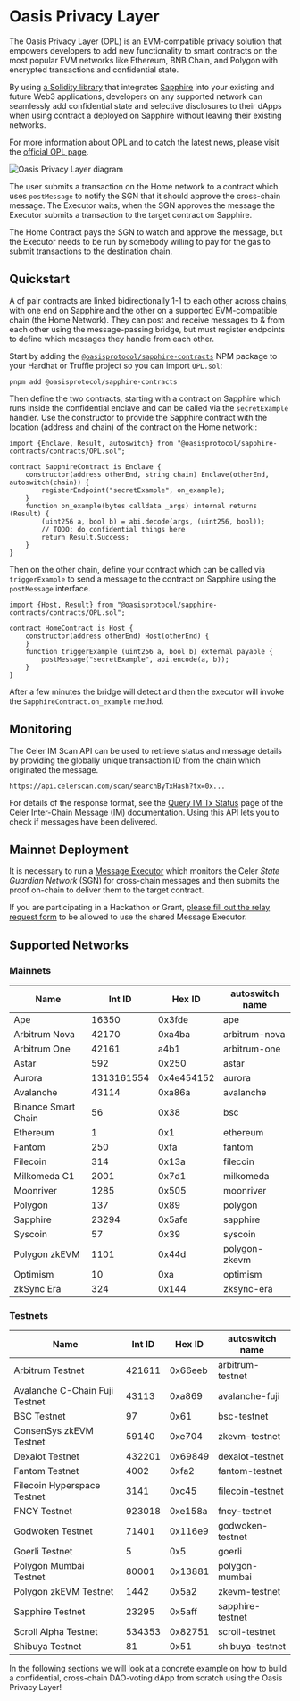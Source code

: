 # Oasis Privacy Layer

The Oasis Privacy Layer (OPL) is an EVM-compatible privacy solution that
empowers developers to add new functionality to smart contracts on the most
popular EVM networks like Ethereum, BNB Chain, and Polygon with encrypted
transactions and confidential state.

By using [a Solidity library][sapphire-contracts]
that integrates [Sapphire] into your existing and future Web3 applications,
developers on any supported network can seamlessly add confidential state and
selective disclosures to their dApps when using contract a deployed on Sapphire
without leaving their existing networks.

For more information about OPL and to catch the latest news, please visit the
[official OPL page].

![Oasis Privacy Layer diagram](../images/opl/privacy-layer-diagram.png)

The user submits a transaction on the Home network to a contract which uses
`postMessage` to notify the SGN that it should approve the cross-chain message.
The Executor waits, when the SGN approves the message the Executor submits a
transaction to the target contract on Sapphire.

The Home Contract pays the SGN to watch and approve the message, but the
Executor needs to be run by somebody willing to pay for the gas to submit
transactions to the destination chain.

[sapphire-contracts]: https://www.npmjs.com/package/@oasisprotocol/sapphire-contracts
[Sapphire]: https://oasisprotocol.org/sapphire
[official OPL page]: https://oasisprotocol.org/opl

## Quickstart

A of pair contracts are linked bidirectionally 1-1 to each other across chains,
with one end on Sapphire and the other on a supported EVM-compatible chain (the
Home Network). They can post and receive messages to & from each other using the
message-passing bridge, but must register endpoints to define which messages
they handle from each other.

Start by adding the [`@oasisprotocol/sapphire-contracts`] NPM package to your Hardhat or Truffle project so you can import `OPL.sol`:

```shell
pnpm add @oasisprotocol/sapphire-contracts
```

[`@oasisprotocol/sapphire-contracts`]: http://npmjs.com/package/@oasisprotocol/sapphire-contracts

Then define the two contracts, starting with a contract on Sapphire which runs
inside the confidential enclave and can be called via the `secretExample`
handler. Use the constructor to provide the Sapphire contract with the location
(address and chain) of the contract on the Home network::

```solidity
import {Enclave, Result, autoswitch} from "@oasisprotocol/sapphire-contracts/contracts/OPL.sol";

contract SapphireContract is Enclave {
    constructor(address otherEnd, string chain) Enclave(otherEnd, autoswitch(chain)) {
        registerEndpoint("secretExample", on_example);
    }
    function on_example(bytes calldata _args) internal returns (Result) {
        (uint256 a, bool b) = abi.decode(args, (uint256, bool));
        // TODO: do confidential things here
        return Result.Success;
    }
}
```

Then on the other chain, define your contract which can be called via
`triggerExample` to send a message to the contract on Sapphire using the
`postMessage` interface.

```solidity
import {Host, Result} from "@oasisprotocol/sapphire-contracts/contracts/OPL.sol";

contract HomeContract is Host {
    constructor(address otherEnd) Host(otherEnd) {
    }
    function triggerExample (uint256 a, bool b) external payable {
        postMessage("secretExample", abi.encode(a, b));
    }
}
```

After a few minutes the bridge will detect and then the executor will invoke the
`SapphireContract.on_example` method.

## Monitoring

The Celer IM Scan API can be used to retrieve status and message details by
providing the globally unique transaction ID from the chain which originated the
message.

    https://api.celerscan.com/scan/searchByTxHash?tx=0x...

For details of the response format, see the [Query IM Tx Status] page of the Celer Inter-Chain Message (IM) documentation. Using this API lets you to check if messages have been delivered.

[Query IM Tx Status]: https://im-docs.celer.network/developer/development-guide/query-im-tx-status

## Mainnet Deployment

It is necessary to run a [Message Executor] which monitors the Celer *State
Guardian Network* (SGN) for cross-chain messages and then submits the proof
on-chain to deliver them to the target contract.

If you are participating in a Hackathon or Grant, [please fill out the relay
request form](https://form.typeform.com/to/RsiUR9Xz) to be allowed to use the
shared Message Executor.

[Message Executor]: https://im-docs.celer.network/developer/development-guide/message-executor

## Supported Networks

### Mainnets

| Name | Int ID | Hex ID | autoswitch name |
| ---- | ------ | ------ | --------------- |
| Ape | 16350 | 0x3fde | ape |
| Arbitrum Nova | 42170 | 0xa4ba | arbitrum-nova |
| Arbitrum One | 42161 | a4b1 | arbitrum-one |
| Astar | 592 | 0x250 | astar |
| Aurora | 1313161554 | 0x4e454152 | aurora |
| Avalanche | 43114 | 0xa86a | avalanche |
| Binance Smart Chain | 56 | 0x38 | bsc |
| Ethereum | 1 | 0x1 | ethereum |
| Fantom | 250 | 0xfa | fantom |
| Filecoin | 314 | 0x13a | filecoin |
| Milkomeda C1 | 2001 | 0x7d1 | milkomeda |
| Moonriver | 1285 | 0x505 | moonriver |
| Polygon | 137 | 0x89 | polygon |
| Sapphire | 23294 | 0x5afe | sapphire |
| Syscoin | 57 | 0x39 | syscoin |
| Polygon zkEVM | 1101 | 0x44d | polygon-zkevm |
| Optimism | 10 | 0xa | optimism |
| zkSync Era | 324 | 0x144 | zksync-era |

### Testnets

| Name | Int ID | Hex ID | autoswitch name |
| ---- | ------ | ------ | --------------- |
| Arbitrum Testnet | 421611 | 0x66eeb | arbitrum-testnet |
| Avalanche C-Chain Fuji Testnet | 43113 | 0xa869 | avalanche-fuji |
| BSC Testnet | 97 | 0x61 | bsc-testnet |
| ConsenSys zkEVM Testnet | 59140 | 0xe704 | zkevm-testnet |
| Dexalot Testnet | 432201 | 0x69849 | dexalot-testnet |
| Fantom Testnet | 4002 | 0xfa2 | fantom-testnet |
| Filecoin Hyperspace Testnet | 3141 | 0xc45 | filecoin-testnet |
| FNCY Testnet | 923018 | 0xe158a | fncy-testnet |
| Godwoken Testnet | 71401 | 0x116e9 | godwoken-testnet |
| Goerli Testnet | 5 | 0x5 | goerli |
| Polygon Mumbai Testnet | 80001 | 0x13881 | polygon-mumbai |
| Polygon zkEVM Testnet | 1442 | 0x5a2 | zkevm-testnet |
| Sapphire Testnet | 23295 | 0x5aff | sapphire-testnet |
| Scroll Alpha Testnet | 534353 | 0x82751 | scroll-testnet |
| Shibuya Testnet | 81 | 0x51 | shibuya-testnet |

In the following sections we will look at a concrete example on how to build a confidential, cross-chain DAO-voting dApp from scratch using the Oasis Privacy Layer!
